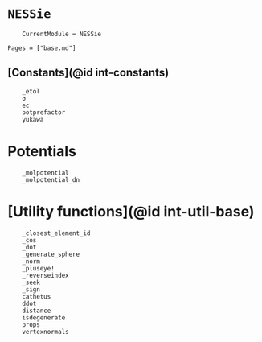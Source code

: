 # `NESSie`
```@meta
    CurrentModule = NESSie
```

```@index
Pages = ["base.md"]
```

## [Constants](@id int-constants)
```@docs
    _etol
    σ
    ec
    potprefactor
    yukawa
```

# Potentials
```@docs
    _molpotential
    _molpotential_dn
```

# [Utility functions](@id int-util-base)
```@docs
    _closest_element_id
    _cos
    _dot
    _generate_sphere
    _norm
    _pluseye!
    _reverseindex
    _seek
    _sign
    cathetus
    ddot
    distance
    isdegenerate
    props
    vertexnormals
```

